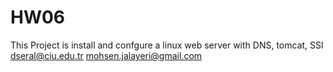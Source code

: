 # HW06
This Project is install and confgure a linux web server with DNS, tomcat, SSl
dseral@ciu.edu.tr 
mohsen.jalayeri@gmail.com
